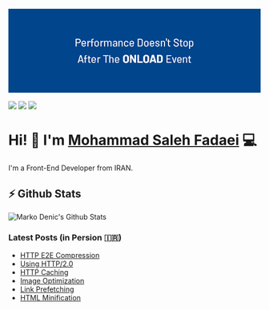 ![Repository Cover](cover.png)

[![](https://img.shields.io/badge/linkedin-%230077B5.svg?&style=for-the-badge&logo=linkedin&logoColor=white0e76a8)](https://www.linkedin.com/in/ms-fadaei/)
[![](https://img.shields.io/badge/twitter-%230077B5.svg?&style=for-the-badge&logo=twitter&logoColor=white&color=00acee)](https://twitter.com/ms_fadaei) 
[![](https://img.shields.io/badge/virgool-%230077B5.svg?&style=for-the-badge&color=0B6BB2)](https://virgool.io/@ms.fadaei)

# Hi! 👋 I'm [Mohammad Saleh Fadaei](https://github.com/ms-fadaei) 💻

I'm a Front-End Developer from IRAN.

## ⚡ Github Stats

![Marko Denic's Github Stats](https://github-readme-stats.vercel.app/api?username=ms-fadaei&theme=prussian)

### Latest Posts (in Persion 🇮🇷)
<!-- BLOG-POST-LIST:START -->
- [HTTP E2E Compression](https://virgool.io/@ms.fadaei/%D8%A8%D9%87%D8%A8%D9%88%D8%AF-%DA%A9%D8%A7%D8%B1%D8%A7%DB%8C%DB%8C-%D8%AF%D8%B1-%D9%81%D8%B1%D8%A7%D9%86%D8%AA-%D8%A7%D9%86%D8%AF-%D8%A8%D8%AE%D8%B4-6-x1zsp1rfu3u4)
- [Using HTTP/2.0](https://virgool.io/@ms.fadaei/%D8%A8%D9%87%D8%A8%D9%88%D8%AF-%DA%A9%D8%A7%D8%B1%D8%A7%DB%8C%DB%8C-%D8%AF%D8%B1-%D9%81%D8%B1%D8%A7%D9%86%D8%AA-%D8%A7%D9%86%D8%AF-%D8%A8%D8%AE%D8%B4-5-vkpg91jngo8t)
- [HTTP Caching](https://virgool.io/@ms.fadaei/%D8%A8%D9%87%D8%A8%D9%88%D8%AF-%DA%A9%D8%A7%D8%B1%D8%A7%DB%8C%DB%8C-%D8%AF%D8%B1-%D9%81%D8%B1%D8%A7%D9%86%D8%AA-%D8%A7%D9%86%D8%AF-%D8%A8%D8%AE%D8%B4-4-nokahsavfrbs)
- [Image Optimization](https://virgool.io/@ms.fadaei/%D8%A8%D9%87%D8%A8%D9%88%D8%AF-%DA%A9%D8%A7%D8%B1%D8%A7%DB%8C%DB%8C-%D8%AF%D8%B1-%D9%81%D8%B1%D8%A7%D9%86%D8%AA-%D8%A7%D9%86%D8%AF-%D8%A8%D8%AE%D8%B4-3-ynx5rxjgfe8h)
- [Link Prefetching](https://virgool.io/@ms.fadaei/%D8%A8%D9%87%D8%A8%D9%88%D8%AF-%DA%A9%D8%A7%D8%B1%D8%A7%DB%8C%DB%8C-%D8%AF%D8%B1-%D9%81%D8%B1%D8%A7%D9%86%D8%AA-%D8%A7%D9%86%D8%AF-%D8%A8%D8%AE%D8%B4-2-rsk44ekd1bfb)
- [HTML Minification](https://virgool.io/@ms.fadaei/%D8%A8%D9%87%D8%A8%D9%88%D8%AF-%DA%A9%D8%A7%D8%B1%D8%A7%DB%8C%DB%8C-%D8%AF%D8%B1-%D9%81%D8%B1%D8%A7%D9%86%D8%AA-%D8%A7%D9%86%D8%AF-%D8%A8%D8%AE%D8%B4-1-rqvcmqh0pwnk)
<!-- BLOG-POST-LIST:END -->
